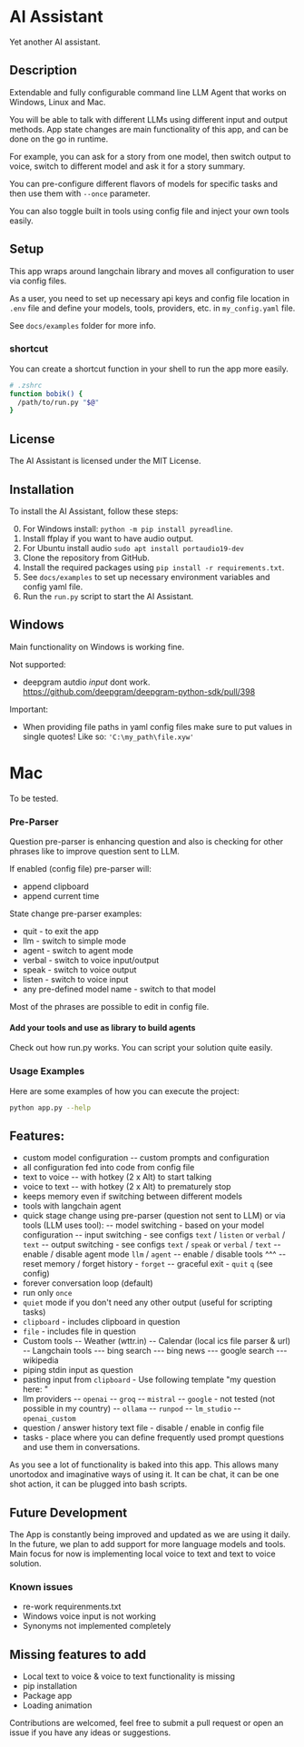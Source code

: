 # AI Assistant
Yet another AI assistant.

## Description
Extendable and fully configurable command line LLM Agent that works on Windows, Linux and Mac.

You will be able to talk with different LLMs using different input and output methods.
App state changes are main functionality of this app, and can be done on the go in runtime. 

For example, you can ask for a story from one model,
then switch output to voice, switch to different model and ask it for a story summary.

You can pre-configure different flavors of models for specific tasks and then use them with `--once` parameter.

You can also toggle built in tools using config file and inject your own tools easily.

## Setup
This app wraps around langchain library 
and moves all configuration to user via config files.

As a user, you need to set up necessary api keys and config file location in 
`.env` file and define your models, tools, providers, etc. in `my_config.yaml` file.

See `docs/examples` folder for more info.

### shortcut
You can create a shortcut function in your shell to run the app more easily.

```bash
# .zshrc
function bobik() {
  /path/to/run.py "$@"
}
```

## License

The AI Assistant is licensed under the MIT License.

## Installation

To install the AI Assistant, follow these steps:

0. For Windows install: `python -m pip install pyreadline`.
1. Install ffplay if you want to have audio output.
2. For Ubuntu install audio `sudo apt install portaudio19-dev`
3. Clone the repository from GitHub.
4. Install the required packages using `pip install -r requirements.txt`.
5. See `docs/examples` to set up necessary environment variables and config yaml file.
6. Run the `run.py` script to start the AI Assistant.

## Windows
Main functionality on Windows is working fine. 

Not supported:
- deepgram autdio _input_ dont work. https://github.com/deepgram/deepgram-python-sdk/pull/398

Important:
- When providing file paths in yaml config files make sure to put values in single quotes! Like so: `'C:\my_path\file.xyw'`

# Mac
To be tested.


### Pre-Parser

Question pre-parser is enhancing question and also is checking for other phrases like to improve question sent to LLM.

If enabled (config file) pre-parser will:
- append clipboard
- append current time

State change pre-parser examples:
- quit - to exit the app
- llm - switch to simple mode
- agent - switch to agent mode
- verbal - switch to voice input/output
- speak - switch to voice output
- listen - switch to voice input
- any pre-defined model name - switch to that model

Most of the phrases are possible to edit in config file.


#### Add your tools and use as library to build agents

Check out how run.py works. You can script your solution quite easily.

### Usage Examples

Here are some examples of how you can execute the project:

```bash
python app.py --help
```


## Features:
- custom model configuration
-- custom prompts and configuration
- all configuration fed into code from config file
- text to voice
-- with hotkey (2 x Alt) to start talking
- voice to text
-- with hotkey (2 x Alt) to prematurely stop
- keeps memory even if switching between different models
- tools with langchain agent
- quick stage change using pre-parser (question not sent to LLM) or via tools (LLM uses tool):
-- model switching - based on your model configuration
-- input switching - see configs `text` / `listen` or `verbal` / `text`
-- output switching - see configs `text` / `speak` or `verbal` / `text`
-- enable / disable agent mode `llm` / `agent`
-- enable / disable tools ^^^
-- reset memory / forget history - `forget`
-- graceful exit - `quit` `q` (see config)
- forever conversation loop (default)
- run only `once`
- `quiet` mode if you don't need any other output (useful for scripting tasks)
- `clipboard` - includes clipboard in question
- `file` - includes file in question
- Custom tools
-- Weather (wttr.in)
-- Calendar (local ics file parser & url)
-- Langchain tools
--- bing search
--- bing news
--- google search
--- wikipedia
- piping stdin input as question
- pasting input from `clipboard` - Use following template "my question here: <paste>" 
- llm providers
-- `openai`
-- `groq`
-- `mistral`
-- `google` - not tested (not possible in my country)
-- `ollama`
-- `runpod`
-- `lm_studio`
-- `openai_custom`
- question / answer history text file - disable / enable in config file
- tasks - place where you can define frequently used prompt questions and use them in conversations.

As you see a lot of functionality is baked into this app. This allows many unortodox and imaginative ways of using it. It can be chat, it can be one shot action, it can be plugged into bash scripts.


## Future Development
The App is constantly being improved and updated as we are using it daily.
In the future, we plan to add support for more language models and tools.
Main focus for now is implementing local voice to text and text to voice solution.

### Known issues
- re-work requirenments.txt
- Windows voice input is not working
- Synonyms not implemented completely

## Missing features to add
- Local text to voice & voice to text functionality is missing
- pip installation
- Package app
- Loading animation

Contributions are welcomed, feel free to submit a pull request or open an issue if you have any ideas or suggestions.
